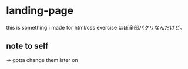 # landing-page

this is something i made for html/css exercise
ほぼ全部パクリなんだけど。

## note to self

-> gotta change them later on
